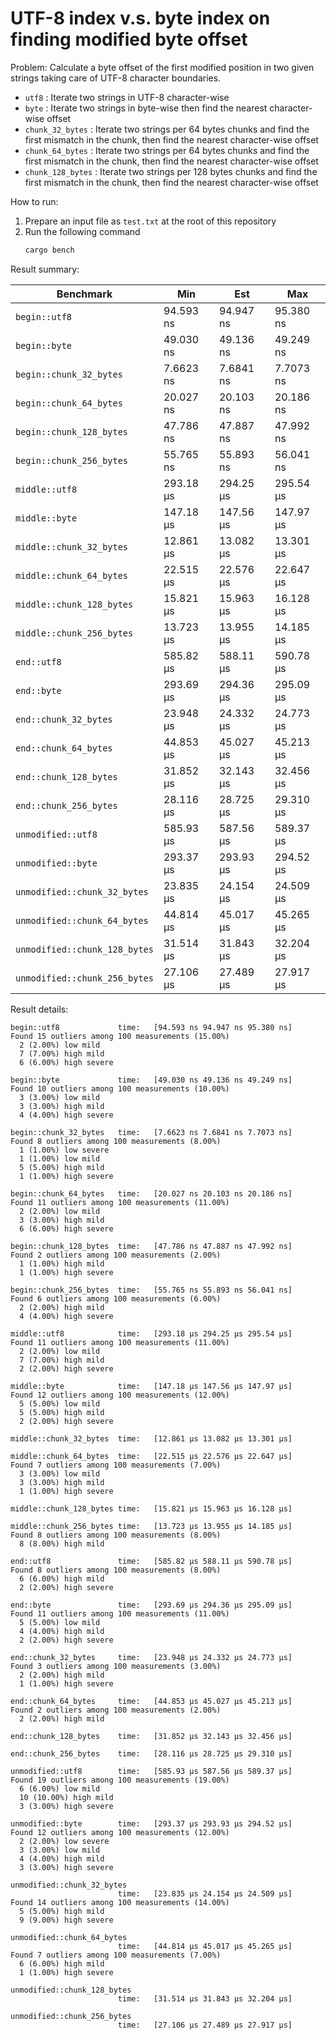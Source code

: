 UTF-8 index v.s. byte index on finding modified byte offset
===========================================================

Problem: Calculate a byte offset of the first modified position in two given strings taking care of UTF-8 character boundaries.

- `utf8` : Iterate two strings in UTF-8 character-wise
- `byte` : Iterate two strings in byte-wise then find the nearest character-wise offset
- `chunk_32_bytes` : Iterate two strings per 64 bytes chunks and find the first mismatch in the chunk, then find the nearest character-wise offset
- `chunk_64_bytes` : Iterate two strings per 64 bytes chunks and find the first mismatch in the chunk, then find the nearest character-wise offset
- `chunk_128_bytes` : Iterate two strings per 128 bytes chunks and find the first mismatch in the chunk, then find the nearest character-wise offset

How to run:

1. Prepare an input file as `test.txt` at the root of this repository
2. Run the following command
   ```sh
   cargo bench
   ```

Result summary:

| Benchmark                     | Min       | Est       | Max       |
|-------------------------------|-----------|-----------|-----------|
| `begin::utf8`                 | 94.593 ns | 94.947 ns | 95.380 ns |
| `begin::byte`                 | 49.030 ns | 49.136 ns | 49.249 ns |
| `begin::chunk_32_bytes`       | 7.6623 ns | 7.6841 ns | 7.7073 ns |
| `begin::chunk_64_bytes`       | 20.027 ns | 20.103 ns | 20.186 ns |
| `begin::chunk_128_bytes`      | 47.786 ns | 47.887 ns | 47.992 ns |
| `begin::chunk_256_bytes`      | 55.765 ns | 55.893 ns | 56.041 ns |
| `middle::utf8`                | 293.18 µs | 294.25 µs | 295.54 µs |
| `middle::byte`                | 147.18 µs | 147.56 µs | 147.97 µs |
| `middle::chunk_32_bytes`      | 12.861 µs | 13.082 µs | 13.301 µs |
| `middle::chunk_64_bytes`      | 22.515 µs | 22.576 µs | 22.647 µs |
| `middle::chunk_128_bytes`     | 15.821 µs | 15.963 µs | 16.128 µs |
| `middle::chunk_256_bytes`     | 13.723 µs | 13.955 µs | 14.185 µs |
| `end::utf8`                   | 585.82 µs | 588.11 µs | 590.78 µs |
| `end::byte`                   | 293.69 µs | 294.36 µs | 295.09 µs |
| `end::chunk_32_bytes`         | 23.948 µs | 24.332 µs | 24.773 µs |
| `end::chunk_64_bytes`         | 44.853 µs | 45.027 µs | 45.213 µs |
| `end::chunk_128_bytes`        | 31.852 µs | 32.143 µs | 32.456 µs |
| `end::chunk_256_bytes`        | 28.116 µs | 28.725 µs | 29.310 µs |
| `unmodified::utf8`            | 585.93 µs | 587.56 µs | 589.37 µs |
| `unmodified::byte`            | 293.37 µs | 293.93 µs | 294.52 µs |
| `unmodified::chunk_32_bytes`  | 23.835 µs | 24.154 µs | 24.509 µs |
| `unmodified::chunk_64_bytes`  | 44.814 µs | 45.017 µs | 45.265 µs |
| `unmodified::chunk_128_bytes` | 31.514 µs | 31.843 µs | 32.204 µs |
| `unmodified::chunk_256_bytes` | 27.106 µs | 27.489 µs | 27.917 µs |

Result details:

```
begin::utf8             time:   [94.593 ns 94.947 ns 95.380 ns]
Found 15 outliers among 100 measurements (15.00%)
  2 (2.00%) low mild
  7 (7.00%) high mild
  6 (6.00%) high severe

begin::byte             time:   [49.030 ns 49.136 ns 49.249 ns]
Found 10 outliers among 100 measurements (10.00%)
  3 (3.00%) low mild
  3 (3.00%) high mild
  4 (4.00%) high severe

begin::chunk_32_bytes   time:   [7.6623 ns 7.6841 ns 7.7073 ns]
Found 8 outliers among 100 measurements (8.00%)
  1 (1.00%) low severe
  1 (1.00%) low mild
  5 (5.00%) high mild
  1 (1.00%) high severe

begin::chunk_64_bytes   time:   [20.027 ns 20.103 ns 20.186 ns]
Found 11 outliers among 100 measurements (11.00%)
  2 (2.00%) low mild
  3 (3.00%) high mild
  6 (6.00%) high severe

begin::chunk_128_bytes  time:   [47.786 ns 47.887 ns 47.992 ns]
Found 2 outliers among 100 measurements (2.00%)
  1 (1.00%) high mild
  1 (1.00%) high severe

begin::chunk_256_bytes  time:   [55.765 ns 55.893 ns 56.041 ns]
Found 6 outliers among 100 measurements (6.00%)
  2 (2.00%) high mild
  4 (4.00%) high severe

middle::utf8            time:   [293.18 µs 294.25 µs 295.54 µs]
Found 11 outliers among 100 measurements (11.00%)
  2 (2.00%) low mild
  7 (7.00%) high mild
  2 (2.00%) high severe

middle::byte            time:   [147.18 µs 147.56 µs 147.97 µs]
Found 12 outliers among 100 measurements (12.00%)
  5 (5.00%) low mild
  5 (5.00%) high mild
  2 (2.00%) high severe

middle::chunk_32_bytes  time:   [12.861 µs 13.082 µs 13.301 µs]

middle::chunk_64_bytes  time:   [22.515 µs 22.576 µs 22.647 µs]
Found 7 outliers among 100 measurements (7.00%)
  3 (3.00%) low mild
  3 (3.00%) high mild
  1 (1.00%) high severe

middle::chunk_128_bytes time:   [15.821 µs 15.963 µs 16.128 µs]

middle::chunk_256_bytes time:   [13.723 µs 13.955 µs 14.185 µs]
Found 8 outliers among 100 measurements (8.00%)
  8 (8.00%) high mild

end::utf8               time:   [585.82 µs 588.11 µs 590.78 µs]
Found 8 outliers among 100 measurements (8.00%)
  6 (6.00%) high mild
  2 (2.00%) high severe

end::byte               time:   [293.69 µs 294.36 µs 295.09 µs]
Found 11 outliers among 100 measurements (11.00%)
  5 (5.00%) low mild
  4 (4.00%) high mild
  2 (2.00%) high severe

end::chunk_32_bytes     time:   [23.948 µs 24.332 µs 24.773 µs]
Found 3 outliers among 100 measurements (3.00%)
  2 (2.00%) high mild
  1 (1.00%) high severe

end::chunk_64_bytes     time:   [44.853 µs 45.027 µs 45.213 µs]
Found 2 outliers among 100 measurements (2.00%)
  2 (2.00%) high mild

end::chunk_128_bytes    time:   [31.852 µs 32.143 µs 32.456 µs]

end::chunk_256_bytes    time:   [28.116 µs 28.725 µs 29.310 µs]

unmodified::utf8        time:   [585.93 µs 587.56 µs 589.37 µs]
Found 19 outliers among 100 measurements (19.00%)
  6 (6.00%) low mild
  10 (10.00%) high mild
  3 (3.00%) high severe

unmodified::byte        time:   [293.37 µs 293.93 µs 294.52 µs]
Found 12 outliers among 100 measurements (12.00%)
  2 (2.00%) low severe
  3 (3.00%) low mild
  4 (4.00%) high mild
  3 (3.00%) high severe

unmodified::chunk_32_bytes
                        time:   [23.835 µs 24.154 µs 24.509 µs]
Found 14 outliers among 100 measurements (14.00%)
  5 (5.00%) high mild
  9 (9.00%) high severe

unmodified::chunk_64_bytes
                        time:   [44.814 µs 45.017 µs 45.265 µs]
Found 7 outliers among 100 measurements (7.00%)
  6 (6.00%) high mild
  1 (1.00%) high severe

unmodified::chunk_128_bytes
                        time:   [31.514 µs 31.843 µs 32.204 µs]

unmodified::chunk_256_bytes
                        time:   [27.106 µs 27.489 µs 27.917 µs]
```
